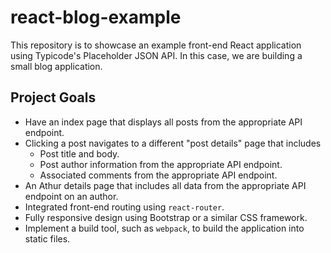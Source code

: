 # react-blog-example
This repository is to showcase an example front-end React application using Typicode's Placeholder JSON API. In this case, we are building a small blog application.

## Project Goals
- Have an index page that displays all posts from the appropriate API endpoint.
- Clicking a post navigates to a different "post details" page that includes
  - Post title and body.
  - Post author information from the appropriate API endpoint.
  - Associated comments from the appropriate API endpoint.
- An Athur details page that includes all data from the appropriate API endpoint on an author.
- Integrated front-end routing using `react-router`.
- Fully responsive design using Bootstrap or a similar CSS framework.
- Implement a build tool, such as `webpack`, to build the application into static files.
